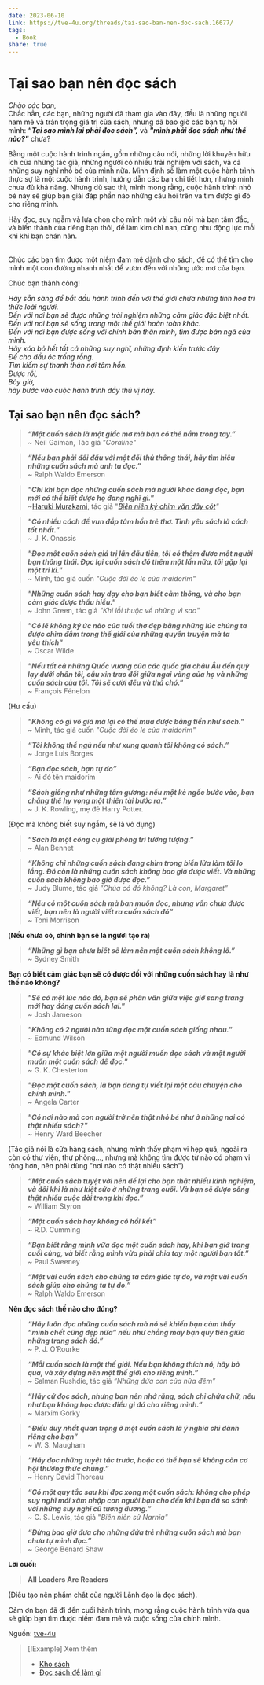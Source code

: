 ```yaml
---
date: 2023-06-10
link: https://tve-4u.org/threads/tai-sao-ban-nen-doc-sach.16677/
tags:
  - Book
share: true
---
```


# Tại sao bạn nên đọc sách
_Chào các bạn,_  
​
Chắc hẳn, các bạn, những người đã tham gia vào đây, đều là những người ham mê và trân trọng giá trị của sách, nhưng đã bao giờ các bạn tự hỏi mình: **“_Tại sao mình lại phải đọc sách”,_** và **_"mình phải đọc sách như thế nào?"_** chưa?​

  
Bằng một cuộc hành trình ngắn, gồm những câu nói, những lời khuyên hữu ích của những tác giả, những người có nhiều trải nghiệm với sách, và cả những suy nghĩ nhỏ bé của mình nữa. Mình định sẽ làm một cuộc hành trình thực sự là một cuộc hành trình, hướng dẫn các bạn chi tiết hơn, nhưng mình chưa đủ khả năng. Nhưng dù sao thì, mình mong rằng, cuộc hành trình nhỏ bé này sẽ giúp bạn giải đáp phần nào những câu hỏi trên và tìm được gì đó cho riêng mình.  
  
Hãy đọc, suy ngẫm và lựa chọn cho mình một vài câu nói mà bạn tâm đắc, và biến thành của riêng bạn thôi, để làm kim chỉ nan, cũng như động lực mỗi khi khi bạn chán nản.  
​

Chúc các bạn tìm được một niềm đam mê dành cho sách, để có thể tìm cho mình một con đường nhanh nhất để vươn đến với những ước mơ của bạn.​

  
Chúc bạn thành công!​

  
_Hãy sẵn sàng để bắt đầu hành trình đến với thế giới chứa những tinh hoa tri thức loài người.  
Đến với nơi bạn sẽ được những trải nghiệm những cảm giác đặc biệt nhất.  
Đến với nơi bạn sẽ sống trong một thế giới hoàn toàn khác.  
Đến với nơi bạn được sống với chính bản thân mình, tìm được bản ngã của mình.  
Hãy xóa bỏ hết tất cả những suy nghĩ, những định kiến trước đây  
Để cho đầu óc trống rỗng.  
Tìm kiếm sự thanh thản nơi tâm hồn.  
Được rồi,  
Bây giờ,  
hãy bước vào cuộc hành trình đầy thú vị này._  
  
  
## Tại sao bạn nên đọc sách?
  
> **_“Một cuốn sách là một giấc mơ mà bạn có thể nắm trong tay.”_**  
> ~ Neil Gaiman, Tác giả _"Coraline"_  
  
>**_“Nếu bạn phải đối đầu với một đối thủ thông thái, hãy tìm hiểu những cuốn sách mà anh ta đọc.”_**  
>~ Ralph Waldo Emerson  
  
> **_"Chỉ khi bạn đọc những cuốn sách mà người khác đang đọc, bạn mới có thể biết được họ đang nghĩ gì."_**  
> ~[Haruki Murakami](../../Haruki%20Murakami.md), tác giả "_[Biên niên ký chim vặn dây cót](../../Bi%C3%AAn%20Ni%C3%AAn%20K%C3%BD%20Chim%20V%E1%BA%B7n%20D%C3%A2y%20C%C3%B3t.md)"_  
  
> **_"Có nhiều cách để vun đắp tâm hồn trẻ thơ. Tình yêu sách là cách tốt nhất."_**  
> ~ J. K. Onassis  
  
> **_"Đọc một cuốn sách giá trị lần đầu tiên, tôi có thêm được một người bạn thông thái. Đọc lại cuốn sách đó thêm một lần nữa, tôi gặp lại một tri kỉ."_**  
> ~ Mình, tác giả cuốn _"Cuộc đời éo le của maidorim"_  
  
> **_"Những cuốn sách hay dạy cho bạn biết cảm thông, và cho bạn cảm giác được thấu hiểu."_**  
> ~ John Green, tác giả _"Khi lỗi thuộc về những vì sao"_  
  
> **_"Có lẽ không ký ức nào của tuổi thơ đẹp bằng những lúc chúng ta được chìm đắm trong thế giới của những quyển truyện mà ta yêu_** **_thích"_**  
> ~ Oscar Wilde  
  
> **_"Nếu tất cả những Quốc vương của các quốc gia châu Âu đến quỳ lạy dưới chân tôi, cầu xin trao đổi giữa ngai vàng của họ và những cuốn sách của tôi. Tôi sẽ cười đểu và thả chó."_**  
> ~ François Fénelon  
  
  
(Hư cấu)  
  
> **_"Không có gì vô giá mà lại có thể mua được bằng tiền như sách."_**  
> ~ Mình, tác giả cuốn _"Cuộc đời éo le của maidorim"_  
  
> **_“Tôi không thể ngủ nếu như xung quanh tôi không có sách.”_**  
> ~ Jorge Luis Borges  
  
> **_“Bạn đọc sách, bạn tự do”_**  
> ~ Ai đó tên maidorim  
  
> **_“Sách giống như những tấm gương: nếu một kẻ ngốc bước vào, bạn chẳng thể hy vọng một thiên tài bước ra.”_**  
> ~ J. K. Rowling, mẹ đẻ Harry Potter.  
  
(Đọc mà không biết suy ngẫm, sẽ là vô dụng)  
  
> **_“Sách là một công cụ giải phóng trí tưởng tượng.”_**  
> ~ Alan Bennet  
  
> **_“Không chỉ những cuốn sách đang chìm trong biển lửa làm tôi lo lắng. Đó còn là những cuốn sách không bao giờ được viết. Và những cuốn sách không bao giờ được đọc.”_**  
> ~ Judy Blume, tác giả ”_Chúa có đó không? Là con, Margaret”_  
  
> **_“Nếu có một cuốn sách mà bạn muốn đọc, nhưng vẫn chưa được viết, bạn nên là người viết ra cuốn sách đó”_**  
> ~ Toni Morrison  
  
(**Nếu chưa có, chính bạn sẽ là người tạo ra**)  
  
> **_“Những gì bạn chưa biết sẽ làm nên một cuốn sách khổng lồ.”_**  
> ~ Sydney Smith  
  
**Bạn có biết cảm giác bạn sẽ có được đối với những cuốn sách hay là như thế nào không?**  
  
> **_"Sẽ có một lúc nào đó, bạn sẽ phân vân giữa việc giở sang trang mới hay đóng cuốn sách lại."_**  
> ~ Josh Jameson  
  
> **_"Không có 2 người nào từng đọc một cuốn sách giống nhau."_**  
> ~ Edmund Wilson  
  
> **_"Có sự khác biệt lớn giữa một người muốn đọc sách và một người muốn một cuốn sách để đọc."_**  
> ~ G. K. Chesterton  
  
> **_"Đọc một cuốn sách, là bạn đang tự viết lại một câu chuyện cho chính mình."_**  
> ~ Angela Carter  
  
> **_"Có nơi nào mà con người trở nên thật nhỏ bé như ở những nơi có thật nhiều sách?"_**  
> ~ Henry Ward Beecher  
  
(Tác giả nói là cửa hàng sách, nhưng mình thấy phạm vi hẹp quá, ngoài ra còn có thư viện, thư phòng..., nhưng mà không tìm được từ nào có phạm vi rộng hơn, nên phải dùng "nơi nào có thật nhiều sách")  
  
> **_“Một cuốn sách tuyệt vời nên để lại cho bạn thật nhiều kinh nghiệm, và đôi khi là như kiệt sức ở những trang cuối. Và bạn sẽ được sống thật nhiều cuộc đời trong khi đọc.”_**  
> ~ William Styron  
  
> **_“Một cuốn sách hay không có hồi kết”_**  
> ~ R.D. Cumming  
  
> **_“Bạn biết rằng mình vừa đọc một cuốn sách hay, khi bạn giở trang cuối cùng, và biết rằng mình vừa phải chia tay một người bạn tốt.”_**  
> ~ Paul Sweeney  
  
> **_“Một vài cuốn sách cho chúng ta cảm giác tự do, và một vài cuốn sách giúp cho chúng ta tự do.”_**  
> ~ Ralph Waldo Emerson  
  
  
**Nên đọc sách thế nào cho đúng?**  
  
> **_“Hãy luôn đọc những cuốn sách mà nó sẽ khiến bạn cảm thấy “mình chết cũng đẹp nữa” nếu như chẳng may bạn quy tiên giữa những trang sách đó.”_**  
> ~ P. J. O’Rourke  
  
> **_“Mỗi cuốn sách là một thế giới. Nếu bạn không thích nó, hãy bỏ qua, và xây dựng nên một thế giới cho riêng mình.”_**  
> ~ Salman Rushdie, tác giả _“Những đứa con của nửa đêm”_  
  
> **_“Hãy cứ đọc sách, nhưng bạn nên nhớ rằng, sách chỉ chứa chữ, nếu như bạn không học được điều gì đó cho riêng mình.”_**  
> ~ Marxim Gorky  
  
> **_“Điều duy nhất quan trọng ở một cuốn sách là ý nghĩa chỉ dành riêng cho bạn”_**  
> ~ W. S. Maugham  
  
> **_“Hãy đọc những tuyệt tác trước, hoặc có thể bạn sẽ không còn cơ hội thưởng thức chúng.”_**  
> ~ Henry David Thoreau  
  
> **_“Có một quy tắc sau khi đọc xong một cuốn sách: không cho phép suy nghĩ mới xâm nhập con người bạn cho đến khi bạn đã so sánh với những suy nghĩ cũ tương đương.”_**  
> ~ C. S. Lewis, tác giả "_Biên niên sử Narnia"_  
  
> **_“Đừng bao giờ đưa cho những đứa trẻ những cuốn sách mà bạn chưa tự mình đọc.”_**  
> ~ George Benard Shaw  
  
  
**Lời cuối:**  
  
> **All Leaders Are Readers**  
  
(Điều tạo nên phẩm chất của người Lãnh đạo là đọc sách).  
  
Cảm ơn bạn đã đi đến cuối hành trình, mong rằng cuộc hành trình vừa qua sẽ giúp bạn tìm được niềm đam mê và cuộc sống của chính mình.


Nguồn: [tve-4u](https://tve-4u.org/threads/tai-sao-ban-nen-doc-sach.16677/)

> [!Example] Xem thêm
> - [Kho sách](./Kho%20s%C3%A1ch.md)
> - [Đọc sách để làm gì](./%C4%90%E1%BB%8Dc%20s%C3%A1ch%20%C4%91%E1%BB%83%20l%C3%A0m%20g%C3%AC.md)